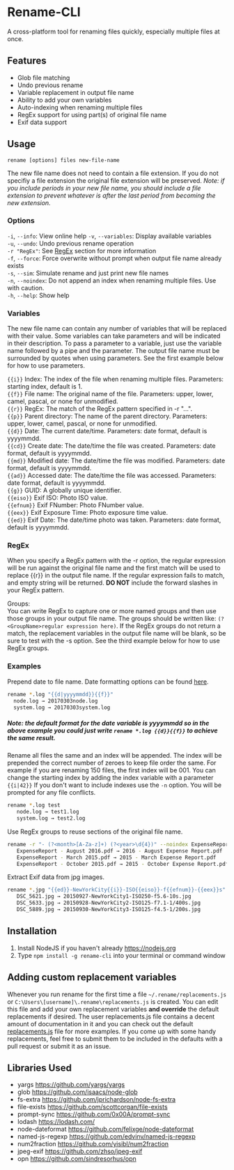 # Rename-CLI
A cross-platform tool for renaming files quickly, especially multiple files at once.

## Features
- Glob file matching
- Undo previous rename
- Variable replacement in output file name
- Ability to add your own variables
- Auto-indexing when renaming multiple files
- RegEx support for using part(s) of original file name
- Exif data support

## Usage
```rename [options] files new-file-name```

The new file name does not need to contain a file extension. If you do not specifiy a file extension the original file extension will be preserved. *Note: if you include periods in your new file name, you should include a file extension to prevent whatever is after the last period from becoming the new extension.*

### Options
 ```-i```, ```--info```: View online help 
 ```-v```, ```--variables```: Display available variables    
 ```-u```, ```--undo```: Undo previous rename operation    
 ```-r "RegEx"```: See [RegEx](#regex) section for more information    
 ```-f```, ```--force```: Force overwrite without prompt when output file name already exists    
 ```-s```, ```--sim```: Simulate rename and just print new file names    
 ```-n```, ```--noindex```: Do not append an index when renaming multiple files. Use with caution.    
 ```-h```, ```--help```: Show help

### Variables
The new file name can contain any number of variables that will be replaced with their value. Some variables can take parameters and will be indicated in their description. To pass a parameter to a variable, just use the variable name followed by a pipe and the parameter. The output file name must be surrounded by quotes when using parameters. See the first example below for how to use parameters.    

 ```{{i}}``` Index: The index of the file when renaming multiple files. Parameters: starting index, default is 1.    
 ```{{f}}``` File name: The original name of the file. Parameters: upper, lower, camel, pascal, or none for unmodified.    
 ```{{r}}``` RegEx: The match of the RegEx pattern specified in -r "...".    
 ```{{p}}``` Parent directory: The name of the parent directory. Parameters: upper, lower, camel, pascal, or none for unmodified.    
 ```{{d}}``` Date: The current date/time. Parameters: date format, default is yyyymmdd.    
 ```{{cd}}``` Create date: The date/time the file was created. Parameters: date format, default is yyyymmdd.    
 ```{{md}}``` Modified date: The date/time the file was modified. Parameters: date format, default is yyyymmdd.    
 ```{{ad}}``` Accessed date: The date/time the file was accessed. Parameters: date format, default is yyyymmdd.    
 ```{{g}}``` GUID: A globally unique identifier.    
 ```{{eiso}}``` Exif ISO: Photo ISO value.    
 ```{{efnum}}``` Exif FNumber: Photo FNumber value.    
 ```{{eex}}``` Exif Exposure Time: Photo exposure time value.    
 ```{{ed}}``` Exif Date: The date/time photo was taken. Parameters: date format, default is yyyymmdd.    

### RegEx
When you specify a RegEx pattern with the -r option, the regular expression will be run against the original file name and the first match will be used to replace {{r}} in the output file name. If the regular expression fails to match, and empty string will be returned. **DO NOT** include the forward slashes in your RegEx pattern.

 Groups:    
 You can write RegEx to capture one or more named groups and then use those groups in your output file name. The groups should be written like: ```(?<GroupName>regular expression here)```. If the RegEx groups do not return a match, the replacement variables in the output file name will be blank, so be sure to test with the -s option. See the third example below for how to use RegEx groups.

### Examples

Prepend date to file name. Date formatting options can be found [here](https://github.com/felixge/node-dateformat#mask-options).

```sh
rename *.log "{{d|yyyymmdd}}{{f}}"
  node.log → 20170303node.log
  system.log → 20170303system.log
```
##### *Note: the default format for the date variable is yyyymmdd so in the above example you could just write ```rename *.log {{d}}{{f}}``` to achieve the same result.*

Rename all files the same and an index will be appended. The index will be prepended the correct number of zeroes to keep file order the same. For example if you are renaming 150 files, the first index will be 001. You can change the starting index by adding the index variable with a parameter ```{{i|42}}``` If you don't want to include indexes use the ```-n``` option. You will be prompted for any file conflicts.

```sh
rename *.log test
   node.log → test1.log
   system.log → test2.log
```

Use RegEx groups to reuse sections of the original file name.

```sh
rename -r "- (?<month>[A-Za-z]+) (?<year>\d{4})" --noindex ExpenseReport*.pdf "{{year}} - {{month}} Expense Report"
   ExpenseReport - August 2016.pdf → 2016 - August Expense Report.pdf
   ExpenseReport - March 2015.pdf → 2015 - March Expense Report.pdf
   ExpenseReport - October 2015.pdf → 2015 - October Expense Report.pdf
```

Extract Exif data from jpg images.

```sh
rename *.jpg "{{ed}}-NewYorkCity{{i}}-ISO{{eiso}}-f{{efnum}}-{{eex}}s"
   DSC_5621.jpg → 20150927-NewYorkCity1-ISO250-f5.6-10s.jpg
   DSC_5633.jpg → 20150928-NewYorkCity2-ISO125-f7.1-1/400s.jpg
   DSC_5889.jpg → 20150930-NewYorkCity3-ISO125-f4.5-1/200s.jpg
```

## Installation
1. Install NodeJS if you haven't already https://nodejs.org
1. Type `npm install -g rename-cli` into your terminal or command window

## Adding custom replacement variables
Whenever you run rename for the first time a file ```~/.rename/replacements.js``` or ```C:\Users\[username]\.rename\replacements.js``` is created. You can edit this file and add your own replacement variables **and override** the default replacements if desired. The user replacements.js file contains a decent amount of documentation in it and you can check out the default [replacements.js](lib/replacements.js) file for more examples. If you come up with some handy replacements, feel free to submit them to be included in the defaults with a pull request or submit it as an issue.

## Libraries Used
- yargs https://github.com/yargs/yargs
- glob https://github.com/isaacs/node-glob
- fs-extra https://github.com/jprichardson/node-fs-extra
- file-exists https://github.com/scottcorgan/file-exists
- prompt-sync https://github.com/0x00A/prompt-sync
- lodash https://lodash.com/
- node-dateformat https://github.com/felixge/node-dateformat
- named-js-regexp https://github.com/edvinv/named-js-regexp
- num2fraction https://github.com/yisibl/num2fraction
- jpeg-exif https://github.com/zhso/jpeg-exif
- opn https://github.com/sindresorhus/opn
